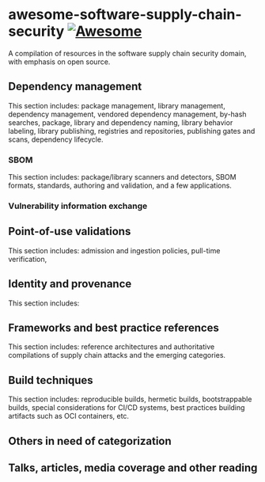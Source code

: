 # awesome-software-supply-chain-security [![Awesome](https://awesome.re/badge.svg)](https://awesome.re)

A compilation of resources in the software supply chain security domain, with emphasis on open source.

## Dependency management

This section includes: package management, library management, dependency management, vendored dependency management, by-hash searches, package, library and dependency naming, library behavior labeling, library publishing, registries and repositories, publishing gates and scans, dependency lifecycle.

### SBOM

This section includes: package/library scanners and detectors, SBOM formats, standards, authoring and validation, and a few applications.

### Vulnerability information exchange

## Point-of-use validations

This section includes: admission and ingestion policies, pull-time verification, 

## Identity and provenance

This section includes: 

## Frameworks and best practice references

This section includes: reference architectures and authoritative compilations of supply chain attacks and the emerging categories.

## Build techniques

This section includes: reproducible builds, hermetic builds, bootstrappable builds, special considerations for CI/CD systems, best practices building artifacts such as OCI containers, etc.

## Others in need of categorization

## Talks, articles, media coverage and other reading


